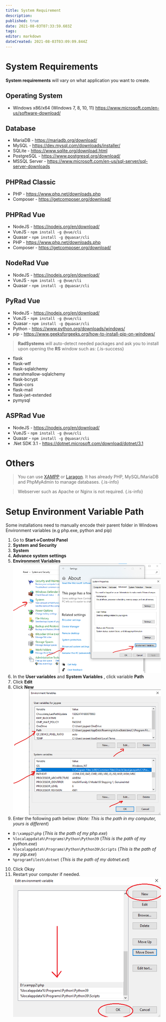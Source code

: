 ```yaml
---
title: System Requirement
description: 
published: true
date: 2021-08-03T07:33:59.603Z
tags: 
editor: markdown
dateCreated: 2021-08-03T03:09:09.844Z
---
```


# System Requirements
**System requirements** will vary on what application you want to create.

## Operating System
- Windows x86/x64 (Windows 7, 8, 10, 11)
https://www.microsoft.com/en-us/software-download/

## Database
- MariaDB - https://mariadb.org/download/
- MySQL - https://dev.mysql.com/downloads/installer/
- SQLite - https://www.sqlite.org/download.html
- PostgreSQL - https://www.postgresql.org/download/
- MSSQL Server - https://www.microsoft.com/en-us/sql-server/sql-server-downloads

## PHPRad Classic
- PHP - https://www.php.net/downloads.php
- Composer - https://getcomposer.org/download/


## PHPRad Vue
- NodeJS - https://nodejs.org/en/download/
- VueJS - `npm install -g @vue/cli`
- Quasar - `npm install -g @quasar/cli`
- PHP - https://www.php.net/downloads.php
- Composer - https://getcomposer.org/download/

## NodeRad Vue
- NodeJS - https://nodejs.org/en/download/
- VueJS - `npm install -g @vue/cli`
- Quasar - `npm install -g @quasar/cli`

## PyRad Vue
- NodeJS - https://nodejs.org/en/download/
- VueJS - `npm install -g @vue/cli`
- Quasar - `npm install -g @quasar/cli`
- Python - https://www.python.org/downloads/windows/
- pip - https://www.geeksforgeeks.org/how-to-install-pip-on-windows/
> **RadSystems** will auto-detect needed packages and ask you to install upon opening the **RS** window such as:
{.is-success}
- flask
- flask-wtf
- flask-sqlalchemy
- marshmallow-sqlalchemy
- flask-bcrypt
- flask-cors
- flask-mail
- flask-jwt-extended
- pymysql

## ASPRad Vue
- NodeJS - https://nodejs.org/en/download/
- VueJS - `npm install -g @vue/cli`
- Quasar - `npm install -g @quasar/cli`
- .Net SDK 3.1 - https://dotnet.microsoft.com/download/dotnet/3.1

# Others
> You can use <a href="https://www.apachefriends.org/download.html">XAMPP</a> or <a href="https://laragon.org/download/index.html">Laragon</a>. It has already PHP, MySQL/MariaDB and PhpMyAdmin to manage databases.
{.is-info}

> Webserver such as Apache or Nginx is not required.
{.is-info}

# Setup Environment Variable Path
Some installations need to manually encode their parent folder in Windows Environment variables (e.g php.exe, python and pip)
1. Go to **Start->Control Panel**
2. **System and Security**
3. **System**
4. **Advance system settings**
5. **Environment Variables**
![1.png](/requirements/1.png)
6. In the **User variables** and **System Variables** , click variable **Path**
7. Click **Edit**
8. Click **New**
![2.png](/requirements/2.png)
9. Enter the following path below: (*Note: This is the path in my computer, yours is different*)
- `D:\xampp2\php` (*This is the path of my php.exe*)
- `%localappdata%\Programs\Python\Python39` (*This is the path of my python.exe*)
- `%localappdata%\Programs\Python\Python39\Scripts` (*This is the path of my pip.exe*)
- `%programfiles%\dotnet` (*This is the path of my dotnet.ext*)
10. Click Okay
11. Restart your computer if needed.
![3.png](/requirements/3.png)
